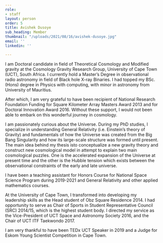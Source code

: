 ```yaml
---
role:
- staff
layout: person
order: 5
title: Avishek Dusoye
sub_heading: Member
thumbnail: "/uploads/2021/08/16/avishek-dusoye.jpg"
email: ''
linkedin: ''

---
```

I am Doctoral candidate in field of Theoretical Cosmology and Modified gravity at the
Cosmology Gravity Research Group, University of Cape Town (UCT), South Africa. I currently
hold a Master’s Degree in observational radio astronomy in field of Black hole X-ray Binaries.
I had topped my BSc. (Hons) degree in Physics with computing, with minor in astronomy from
University of Mauritius.

After which, I am very grateful to have been recipient of National Research Foundation
Funding for Square Kilometer Array Masters Award 2013 and for Doctoral Innovation Award
2016. Without these support, I would not been able to embark on this wonderful journey in
cosmology.

I am passionately curious about the Universe. During my PhD studies, I specialize in
understanding General Relativity (i.e. Einstein’s theory of Gravity) and fundamentals of how
the Universe was created from the Big Bang Singularity and how its large-scale structure was
formed until present. The main idea behind my thesis isto conceptualize a new gravity theory
and construct new cosmological model in attempt to explain two main cosmological puzzles.
One is the accelerated expansion of the Universe at present time and the other is the Hubble
tension which exists between the observational constraints of the early and late universe.

I have been a teaching assistant for Honors Course for National Space Science Program during
2019-2021 and General Relativity and other applied mathematics courses.

At the University of Cape Town, I transformed into developing my leadership skills as the Head
student of Obz Square Residence 2014. I had opportunity to serve as Chair of Sports in Student
Representative Council (SRC) 2014/15, which is the highest student body. I directed my
service as the Vice-President of UCT Space and Astronomy Society 2016, and the Chair of UCT
ITF Taekwondo 2017.

I am very thankful to have been TEDx UCT Speaker in 2019 and a Judge for Eskom Young
Scientist Competition in Cape Town.